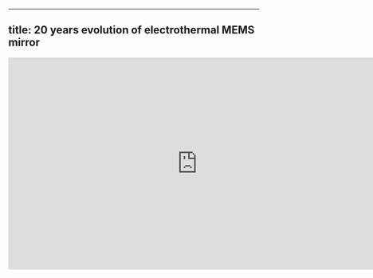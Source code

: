 
---
title: 20 years evolution of electrothermal MEMS mirror 
---

<center><iframe width="757" height="426" src="https://www.youtube.com/embed/w1JqUXAGNjI" title="20 Years Evolution of Electrothermal MEMS Mirror for EndoOCT" frameborder="0" allow="accelerometer; autoplay; clipboard-write; encrypted-media; gyroscope; picture-in-picture; web-share" referrerpolicy="strict-origin-when-cross-origin" allowfullscreen></iframe></center>
